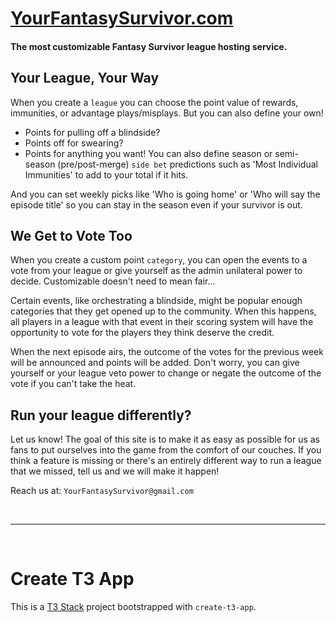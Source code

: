 # [YourFantasySurvivor.com](YourFantasySurvivor.com)
#### The most customizable Fantasy Survivor league hosting service.

## Your League, Your Way
When you create a `league` you can choose the point value of rewards, immunities, or advantage plays/misplays. 
But you can also define your own! 
* Points for pulling off a blindside?
* Points off for swearing?
* Points for anything you want!
You can also define season or semi-season (pre/post-merge) `side bet` predictions such as 'Most Individual Immunities' to add to your total if it hits.

And you can set weekly picks like 'Who is going home' or 'Who will say the episode title' so you can stay in the season even if your survivor is out.

## We Get to Vote Too
When you create a custom point `category`, you can open the events to a vote from your league or give yourself as the admin unilateral power to decide. 
Customizable doesn't need to mean fair...

Certain events, like orchestrating a blindside, might be popular enough categories that they get opened up to the community. 
When this happens, all players in a league with that event in their scoring system will have the opportunity to vote for the players they think deserve the credit.

When the next episode airs, the outcome of the votes for the previous week will be announced and points will be added. Don't worry, you can give yourself or your league veto power to change or negate the outcome of the vote if you can't take the heat.

## Run your league differently?
Let us know! The goal of this site is to make it as easy as possible for us as fans to put ourselves into the game from the comfort of our couches. 
If you think a feature is missing or there's an entirely different way to run a league that we missed, tell us and we will make it happen!

Reach us at: `YourFantasySurvivor@gmail.com`

<br/>
<hr/>
<br/>

# Create T3 App
This is a [T3 Stack](https://create.t3.gg/) project bootstrapped with `create-t3-app`.
